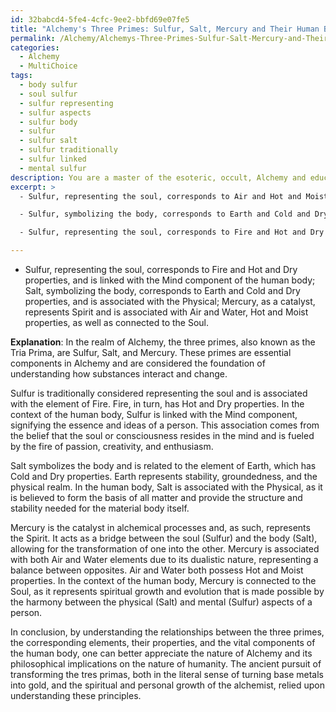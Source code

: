 ```yaml
---
id: 32babcd4-5fe4-4cfc-9ee2-bbfd69e07fe5
title: "Alchemy's Three Primes: Sulfur, Salt, Mercury and Their Human Body Correspondences"
permalink: /Alchemy/Alchemys-Three-Primes-Sulfur-Salt-Mercury-and-Their-Human-Body-Correspondences/
categories:
  - Alchemy
  - MultiChoice
tags:
  - body sulfur
  - soul sulfur
  - sulfur representing
  - sulfur aspects
  - sulfur body
  - sulfur
  - sulfur salt
  - sulfur traditionally
  - sulfur linked
  - mental sulfur
description: You are a master of the esoteric, occult, Alchemy and education, you have written many textbooks on the subject. Respond to the multiple choice question first with the answer, then, fully explain the context of your rational, reasoning, and chain of thought in coming to the determination you have for that answer. Explain related concepts, formulas, or historical context relevant to this conclusion, giving a lesson on the topic to explain the reasoning afterwards.
excerpt: >
  - Sulfur, representing the soul, corresponds to Air and Hot and Moist properties, and is linked with the Spirit component of the human body; Salt, symbolizing the body, corresponds to Earth and Cold and Dry properties, and is associated with the Mind; Mercury, as a catalyst, represents Spirit and is associated with Fire and Water, Hot and Cold properties, as well as connected to the Body.

  - Sulfur, symbolizing the body, corresponds to Earth and Cold and Dry properties, and is linked with the Physical component of the human body; Salt, as a catalyst, represents Spirit and is associated with Fire and Water, Hot and Cold properties, as well as connected to the Soul; Mercury, representing the soul, corresponds to Air and Hot and Moist properties, and is associated with the Mind.

  - Sulfur, representing the soul, corresponds to Fire and Hot and Dry properties, and is linked with the Mind component of the human body; Salt, symbolizing the body, corresponds to Earth and Cold and Dry properties, and is associated with the Physical; Mercury, as a catalyst, represents Spirit and is associated with Air and Water, Hot and Moist properties, as well as connected to the Soul.

---
```

- Sulfur, representing the soul, corresponds to Fire and Hot and Dry properties, and is linked with the Mind component of the human body; Salt, symbolizing the body, corresponds to Earth and Cold and Dry properties, and is associated with the Physical; Mercury, as a catalyst, represents Spirit and is associated with Air and Water, Hot and Moist properties, as well as connected to the Soul.

**Explanation**:
In the realm of Alchemy, the three primes, also known as the Tria Prima, are Sulfur, Salt, and Mercury. These primes are essential components in Alchemy and are considered the foundation of understanding how substances interact and change.

Sulfur is traditionally considered representing the soul and is associated with the element of Fire. Fire, in turn, has Hot and Dry properties. In the context of the human body, Sulfur is linked with the Mind component, signifying the essence and ideas of a person. This association comes from the belief that the soul or consciousness resides in the mind and is fueled by the fire of passion, creativity, and enthusiasm.

Salt symbolizes the body and is related to the element of Earth, which has Cold and Dry properties. Earth represents stability, groundedness, and the physical realm. In the human body, Salt is associated with the Physical, as it is believed to form the basis of all matter and provide the structure and stability needed for the material body itself.

Mercury is the catalyst in alchemical processes and, as such, represents the Spirit. It acts as a bridge between the soul (Sulfur) and the body (Salt), allowing for the transformation of one into the other. Mercury is associated with both Air and Water elements due to its dualistic nature, representing a balance between opposites. Air and Water both possess Hot and Moist properties. In the context of the human body, Mercury is connected to the Soul, as it represents spiritual growth and evolution that is made possible by the harmony between the physical (Salt) and mental (Sulfur) aspects of a person.

In conclusion, by understanding the relationships between the three primes, the corresponding elements, their properties, and the vital components of the human body, one can better appreciate the nature of Alchemy and its philosophical implications on the nature of humanity. The ancient pursuit of transforming the tres primas, both in the literal sense of turning base metals into gold, and the spiritual and personal growth of the alchemist, relied upon understanding these principles.

